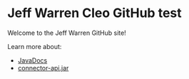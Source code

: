 # Jeff Warren Cleo GitHub test

Welcome to the Jeff Warren GitHub site!

Learn more about: 
- [JavaDocs](/JavaDocs/index.md)
- [connector-api.jar](/connector-api/index.md)

